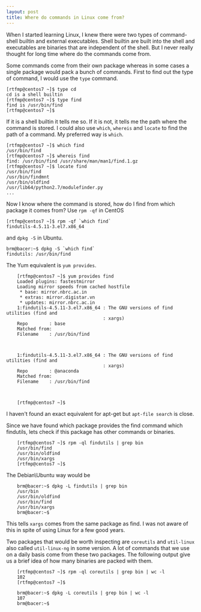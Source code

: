 ```yaml
---
layout: post
title: Where do commands in Linux come from?
---
```

When I started learning Linux, I knew there were two types of command-  shell builtin and external executables. Shell builtin are built into the shell and executables are binaries that are independent of the shell. But I never really thought for long time where do the commands come from. 

Some commands come from their own package whereas in some cases a single package would pack a bunch of commands. First to find out the type of command, I would use the `type` command. 

    [rtfmp@centos7 ~]$ type cd
    cd is a shell builtin
    [rtfmp@centos7 ~]$ type find
    find is /usr/bin/find
    [rtfmp@centos7 ~]$

If it is a shell builtin it tells me so. If it is not, it tells me the path where the command is stored. I could also use `which`, `whereis` and `locate` to find the path of a command. My preferred way is `which`.

    [rtfmp@centos7 ~]$ which find
    /usr/bin/find
    [rtfmp@centos7 ~]$ whereis find
    find: /usr/bin/find /usr/share/man/man1/find.1.gz
    [rtfmp@centos7 ~]$ locate find
    /usr/bin/find
    /usr/bin/findmnt
    /usr/bin/oldfind
    /usr/lib64/python2.7/modulefinder.py
    ...

Now I know where the command is stored, how do I find from which package it comes from? Use `rpm -qf` in CentOS 

    [rtfmp@centos7 ~]$ rpm -qf `which find`
    findutils-4.5.11-3.el7.x86_64

and `dpkg -S` in Ubuntu.

    brm@bacer:~$ dpkg -S `which find`
    findutils: /usr/bin/find

The Yum equivalent is `yum provides`.

        [rtfmp@centos7 ~]$ yum provides find
        Loaded plugins: fastestmirror
        Loading mirror speeds from cached hostfile
         * base: mirror.nbrc.ac.in
         * extras: mirror.digistar.vn
         * updates: mirror.nbrc.ac.in
        1:findutils-4.5.11-3.el7.x86_64 : The GNU versions of find utilities (find and
                                        : xargs)
        Repo        : base
        Matched from:
        Filename    : /usr/bin/find
        
        
        
        1:findutils-4.5.11-3.el7.x86_64 : The GNU versions of find utilities (find and
                                        : xargs)
        Repo        : @anaconda
        Matched from:
        Filename    : /usr/bin/find
        
        
        
        [rtfmp@centos7 ~]$

I haven't found an exact equivalent for apt-get but `apt-file search` is close.

Since we have found which package provides the find command which findutils, lets check if this package has other commands or binaries.

        [rtfmp@centos7 ~]$ rpm -ql findutils | grep bin
        /usr/bin/find
        /usr/bin/oldfind
        /usr/bin/xargs
        [rtfmp@centos7 ~]$

The Debian\Ubuntu way would be

        brm@bacer:~$ dpkg -L findutils | grep bin
        /usr/bin
        /usr/bin/oldfind
        /usr/bin/find
        /usr/bin/xargs
        brm@bacer:~$

This tells `xargs` comes from the same package as find. I was not aware of this in spite of using Linux for a few good years.

Two packages that would be worth inspecting are `coreutils` and `util-linux` also called `util-linux-ng` in some version. A lot of commands that we use on a daily basis come from these two packages. The following output give us a brief idea of how many binaries are packed with them.

        [rtfmp@centos7 ~]$ rpm -ql coreutils | grep bin | wc -l
        102
        [rtfmp@centos7 ~]$

        brm@bacer:~$ dpkg -L coreutils | grep bin | wc -l
        107
        brm@bacer:~$
